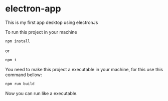 # electron-app

This is my first app desktop using electronJs

To run this project in your machine 

``` bash
npm install
```
or

```bash
npm i
```

You need to make this project a executable in your machine, for this use this command bellow:

```bash
npm run build
```

Now you can run like a executable.
